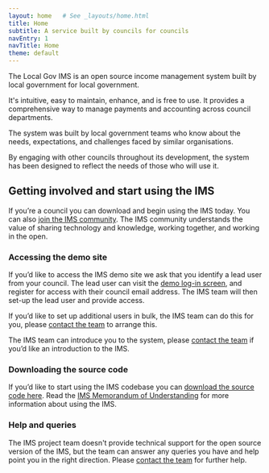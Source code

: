 ```yaml
---
layout: home   # See _layouts/home.html
title: Home
subtitle: A service built by councils for councils
navEntry: 1
navTitle: Home
theme: default
---
```


The Local Gov IMS is an open source income management system built by local government for local government.

It's intuitive, easy to maintain, enhance, and is free to use. It provides a comprehensive way to manage payments and accounting across council departments.

The system was built by local government teams who know about the needs, expectations, and challenges faced by similar organisations.

By engaging with other councils throughout its development, the system has been designed to reflect the needs of those who will use it. 

## Getting involved and start using the IMS 

If you’re a council you can download and begin using the IMS today. You can also [join the IMS community](https://localgovims.slack.com). The IMS community understands the value of sharing technology and knowledge, working together, and working in the open.

### Accessing the demo site

If you’d like to access the IMS demo site we ask that you identify a lead user from your council. The lead user can visit the [demo log-in screen](/demo), and register for access with their council email address. The IMS team will then set-up the lead user and provide access. 

If you’d like to set up additional users in bulk, the IMS team can do this for you, please [contact the team](/contacts) to arrange this. 

The IMS team can introduce you to the system, please [contact the team](/contacts) if you’d like an introduction to the IMS. 

### Downloading the source code

If you’d like to start using the IMS codebase you can [download the source code here](https://github.com/localgovims). Read the [IMS Memorandum of Understanding](/documentation/#ims-memorandum-of-understanding) for more information about using the IMS.

### Help and queries

The IMS project team doesn't provide technical support for the open source version of the IMS, but the team can answer any queries you have and help point you in the right direction. Please [contact the team](/contacts) for further help.
